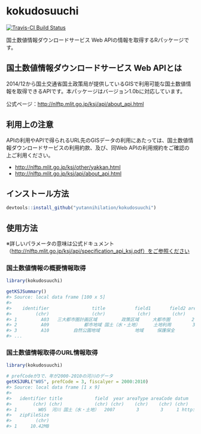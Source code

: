 kokudosuuchi
============
[![Travis-CI Build Status](https://travis-ci.org/yutannihilation/kokudosuuchi.svg?branch=master)](https://travis-ci.org/yutannihilation/kokudosuuchi)

国土数値情報ダウンロードサービス Web APIの情報を取得するRパッケージです。


## 国土数値情報ダウンロードサービス Web APIとは

2014/12から国土交通省国土政策局が提供しているGISで利用可能な国土数値情報を取得できるAPIです。本パッケージはバージョン1.0bに対応しています。

公式ページ：http://nlftp.mlit.go.jp/ksj/api/about_api.html


## 利用上の注意

APIの利用やAPIで得られるURL先のGISデータの利用にあたっては、国土数値情報ダウンロードサービスの利用約款、及び、同Web APIの利用規約をご確認の上ご利用ください。

* http://nlftp.mlit.go.jp/ksj/other/yakkan.html
* http://nlftp.mlit.go.jp/ksj/api/about_api.html


## インストール方法

```r
devtools::install_github("yutannihilation/kokudosuuchi")
```

## 使用方法

※詳しいパラメータの意味は公式ドキュメント（http://nlftp.mlit.go.jp/ksj/api/specification_api_ksj.pdf）をご参照ください

### 国土数値情報の概要情報取得

```r
library(kokudosuuchi)

getKSJSummary()
#> Source: local data frame [100 x 5]
#> 
#>    identifier                title           field1       field2 areaType
#>         (chr)                (chr)            (chr)        (chr)    (chr)
#> 1         A03   三大都市圏計画区域         政策区域     大都市圏        2
#> 2         A09             都市地域 国土（水・土地）     土地利用        3
#> 3         A10         自然公園地域             地域     保護保全        3
#> ...
```

### 国土数値情報取得のURL情報取得

```r
library(kokudosuuchi)

# prefCodeが3で、年が2000-2010の河川のデータ
getKSJURL("W05", prefCode = 3, fiscalyer = 2000:2010)
#> Source: local data frame [1 x 9]
#> 
#>   identifier title            field  year areaType areaCode datum                                                        zipFileUrl
#>        (chr) (chr)            (chr) (chr)    (chr)    (chr) (chr)                                                             (chr)
#> 1        W05  河川 国土（水・土地）  2007        3        3     1 http://nlftp.mlit.go.jp/ksj/gml/data/W05/W05-07/W05-07_03_GML.zip
#>   zipFileSize
#>         (chr)
#> 1     10.42MB
```
